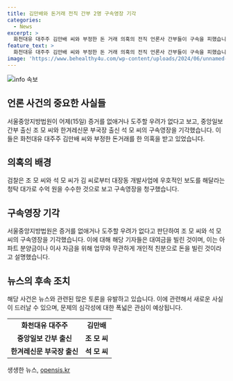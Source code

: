 ```yaml
---
title: 김만배와 돈거래 전직 간부 2명 구속영장 기각
categories:
  - News
excerpt: >
  화천대유 대주주 김만배 씨와 부정한 돈 거래 의혹의 전직 언론사 간부들이 구속을 피했습니다. 서울중앙지방법원은 증거 부족으로 중앙일보 간부 출신 조 모 씨와 한겨레신문 부국장 출신 석 모 씨의 구속영장을 기각했습니다. 검찰은 김 씨로부터 보도 우호적 보도를 위해 수억 원을 받았다고 주장했지만, 해당 기자들은 돈을 빌린 것이라고 주장했습니다.
feature_text: >
  화천대유 대주주 김만배 씨와 부정한 돈 거래 의혹의 전직 언론사 간부들이 구속을 피했습니다. 서울중앙지방법원은 증거 부족으로 중앙일보 간부 출신 조 모 씨와 한겨레신문 부국장 출신 석 모 씨의 구속영장을 기각했습니다. 검찰은 김 씨로부터 보도 우호적 보도를 위해 수억 원을 받았다고 주장했지만, 해당 기자들은 돈을 빌린 것이라고 주장했습니다.
image: 'https://www.behealthy4u.com/wp-content/uploads/2024/06/unnamed-file.png'
---
```


<p><img src="https://www.behealthy4u.com/wp-content/uploads/2024/06/unnamed-file.png" alt="info 속보" /></p>

<h2 data-ke-size="size26">언론 사건의 중요한 사실들</h2>

<p data-ke-size="size16">서울중앙지방법원이 어제(15일) 증거를 없애거나 도주할 우려가 없다고 보고, 중앙일보 간부 출신 조 모 씨와 한겨레신문 부국장 출신 석 모 씨의 구속영장을 기각했습니다. 이들은 화천대유 대주주 김만배 씨와 부정한 돈거래를 한 의혹을 받고 있었습니다.</p>

<h2 data-ke-size="size24">의혹의 배경</h2>

<p data-ke-size="size16">검찰은 조 모 씨와 석 모 씨가 김 씨로부터 대장동 개발사업에 우호적인 보도를 해달라는 청탁 대가로 수억 원을 수수한 것으로 보고 구속영장을 청구했습니다.</p>

<h2 data-ke-size="size24">구속영장 기각</h2>

<p data-ke-size="size16">서울중앙지방법원은 증거를 없애거나 도주할 우려가 없다고 판단하여 조 모 씨와 석 모 씨의 구속영장을 기각했습니다. 이에 대해 해당 기자들은 대여금을 빌린 것이며, 이는 아파트 분양금이나 이사 자금을 위해 업무와 무관하게 개인적 친분으로 돈을 빌린 것이라고 설명했습니다.</p>

<h2 data-ke-size="size24">뉴스의 후속 조치</h2>

<p data-ke-size="size16">해당 사건은 뉴스와 관련된 많은 토론을 유발하고 있습니다. 이에 관련해서 새로운 사실이 드러날 수 있으며, 문제의 심각성에 대한 폭넓은 관심이 예상됩니다.</p>

<table>
  <tr>
    <td style="text-align: center; height: 17px;"><b>화천대유 대주주</b></td>
    <td style="text-align: center; height: 17px;"><b>김만배</b></td>
  </tr>
  <tr>
    <td style="text-align: center; height: 17px;"><b>중앙일보 간부 출신</b></td>
    <td style="text-align: center; height: 17px;"><b>조 모 씨</b></td>
  </tr>
  <tr>
    <td style="text-align: center; height: 17px;"><b>한겨레신문 부국장 출신</b></td>
    <td style="text-align: center; height: 17px;"><b>석 모 씨</b></td>
  </tr>
</table>
생생한 뉴스, <a href="https://opensis.kr" rel="dofollow">opensis.kr</a>


